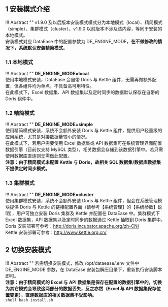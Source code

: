 ## 1 安装模式介绍

!!! Abstract ""
    v1.9.0 及以后版本安装模式模式分为本地模式（local）、精简模式（simple）、集群模式（cluster），v1.9.0 以前版本不涉及该内容，等同于安装的本地模式。  
    安装模式对应 DataEase 中的配置参数为 DE_ENGINE_MODE，**在不做修改的情况下，系统默认安装精简模式**。  
    

### 1.1 本地模式

!!! Abstract ""
    **DE_ENGINE_MODE=local**  
    使用本地模式安装，DataEase 会自带 Doris 与 Kettle 组件，无需再做额外配置，但各组件均为单点，不具备高可用特性。  
    在此模式下，Excel 数据集、API 数据集以及定时同步的数据默认保存在自带的 Doris 组件中。

### 1.2 精简模式

!!! Abstract ""
    **DE_ENGINE_MODE=simple**  
    使用精简模式安装，系统不会额外安装 Doris 与 Kettle 组件，提供用户轻量级的应用系统，尤其是对接数据量较小的情况。  
    在此模式下，若用户需要使用 Excel 数据集或 API 数据集可在系统管理界面配置数据引擎（目前仅支持 MySQL 类型），相关数据会存储到该数据引擎中。若只需使用数据库直连则无需做此配置。  
    **注意：由于精简模式未配置 Kettle 与 Doris，故相关 SQL 数据集/数据库数据集不提供定时同步模式。**
    

### 1.3 集群模式

!!! Abstract ""
    **DE_ENGINE_MODE=cluster**  
    使用集群模式安装，系统不会额外安装 Doris 与 Kettle 组件，但会在系统管理模块提供 Doris 与 Kettle 的链接配置界面（请参考【系统管理】的【系统参数】说明），用户可独立安装 Doris 集群及 Kettle 并配置在 DataEase 中。集群模式下 Excel 数据集，API 数据集以及定时同步的数据通过 Kettle 抽取到 Doris 集群中。  
    Doris 安装部署可参考：http://doris.incubator.apache.org/zh-CN/  
    Kettle 安装部署可参考：http://www.kettle.org.cn/   

## 2 切换安装模式

!!! Abstract ""
    若需切换安装模式，修改 /opt/dataease/.env 文件中 DE_ENGINE_MODE 参数，在 DataEase 安装包解压目录下，重新执行安装脚本即可。  
    **注意：由于精简模式的 Excel 与 API 数据集是保存在配置的数据引擎中的，切换为其它模式会导致这两部分的数据丢失，反之亦然（Excel 与 API 数据集保存位置变更），直连数据库的相关数据集不受影响。**  
    ```shell
    bash install.sh
    ```